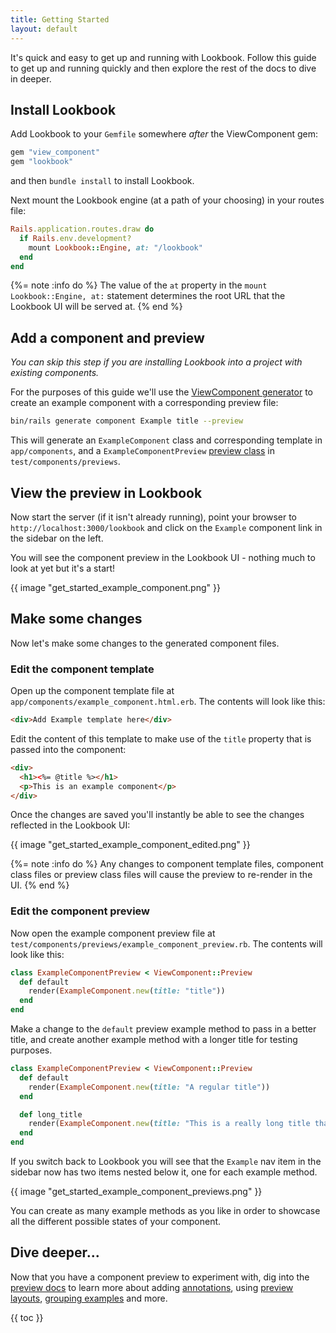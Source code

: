 ```yaml
---
title: Getting Started
layout: default
---
```


It's quick and easy to get up and running with Lookbook.
Follow this guide to get up and running quickly and then explore the rest of the docs to dive in deeper.

## Install Lookbook

Add Lookbook to your `Gemfile` somewhere *after* the ViewComponent gem:

```ruby
gem "view_component"
gem "lookbook"
```

and then `bundle install` to install Lookbook.

Next mount the Lookbook engine (at a path of your choosing) in your routes file:

```ruby
Rails.application.routes.draw do
  if Rails.env.development?
    mount Lookbook::Engine, at: "/lookbook"
  end
end
```

{%= note :info do %}
The value of the `at` property in the `mount Lookbook::Engine, at:` statement determines the root URL that the Lookbook UI will be served at.
{% end %}

## Add a component and preview

*You can skip this step if you are installing Lookbook into a project with existing components.*

For the purposes of this guide we'll use the [ViewComponent generator](https://viewcomponent.org/guide/generators.html#generate-a-preview) to create an example component with a corresponding preview file:

```bash
bin/rails generate component Example title --preview
```

This will generate an `ExampleComponent` class and corresponding template in `app/components`, and a `ExampleComponentPreview` [preview class](https://viewcomponent.org/guide/previews.html#previews) in `test/components/previews`.

## View the preview in Lookbook

Now start the server (if it isn't already running), point your browser to `http://localhost:3000/lookbook` and click on the `Example` component link in the sidebar on the left.

You will see the component preview in the Lookbook UI - nothing much to look at yet but it's a start!

{{ image "get_started_example_component.png" }}

## Make some changes

Now let's make some changes to the generated component files.

### Edit the component template

Open up the component template file at `app/components/example_component.html.erb`. The contents will look like this:

```html
<div>Add Example template here</div>
```

Edit the content of this template to make use of the `title` property that is passed into the component:

```html
<div>
  <h1><%= @title %></h1>
  <p>This is an example component</p>
</div>
```

Once the changes are saved you'll instantly be able to see the changes reflected in the Lookbook UI:

{{ image "get_started_example_component_edited.png" }}

{%= note :info do %}
Any changes to component template files, component class files or preview class files will cause the preview to re-render in the UI.
{% end %}

### Edit the component preview

Now open the example component preview file at `test/components/previews/example_component_preview.rb`. The contents will look like this:

```rb
class ExampleComponentPreview < ViewComponent::Preview
  def default
    render(ExampleComponent.new(title: "title"))
  end
end
```

Make a change to the `default` preview example method to pass in a better title, and create another example method with a longer title for testing purposes.

```rb
class ExampleComponentPreview < ViewComponent::Preview
  def default
    render(ExampleComponent.new(title: "A regular title"))
  end

  def long_title
    render(ExampleComponent.new(title: "This is a really long title that we are testing with"))
  end
end
```

If you switch back to Lookbook you will see that the `Example` nav item in the sidebar now has two items nested below it, one for each example method.

{{ image "get_started_example_component_previews.png" }}

You can create as many example methods as you like in order to showcase all the different possible states of your component.

## Dive deeper...

Now that you have a component preview to experiment with, dig into the [preview docs](/guide/previews) to learn more about adding [annotations](/guide/previews/annotations), using [preview layouts](/guide/previews/layouts), [grouping examples](/guide/previews/grouping) and more.

{{ toc }}
